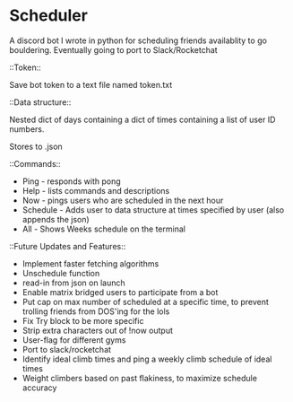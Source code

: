 # Scheduler
A discord bot I wrote in python for scheduling friends availablity to go bouldering. Eventually going to port to Slack/Rocketchat

::Token::

Save bot token to a text file named token.txt

::Data structure::

Nested dict of days containing a dict of times containing a list of user ID numbers.

Stores to .json

::Commands::
- Ping - responds with pong
- Help - lists commands and descriptions
- Now - pings users who are scheduled in the next hour
- Schedule - Adds user to data structure at times specified by user (also appends the json)
- All - Shows Weeks schedule on the terminal

::Future Updates and Features::
- Implement faster fetching algorithms 
- Unschedule function
- read-in from json on launch
- Enable matrix bridged users to participate from a bot
- Put cap on max number of scheduled at a specific time, to prevent trolling friends from DOS'ing for the lols
- Fix Try block to be more specific
- Strip extra characters out of !now output
- User-flag for different gyms
- Port to slack/rocketchat
- Identify ideal climb times and ping a weekly climb schedule of ideal times
- Weight climbers based on past flakiness, to maximize schedule accuracy
